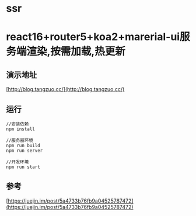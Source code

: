 # ssr
# react16+router5+koa2+marerial-ui服务端渲染,按需加载,热更新

## 演示地址
[http://blog.tangzuo.cc/](http://blog.tangzuo.cc/)

## 运行
``` 
//安装依赖
npm install

//服务器环境
npm run build
npm run server

//开发环境
npm run start

```

## 参考
[https://juejin.im/post/5a4733b76fb9a04525787472](https://juejin.im/post/5a4733b76fb9a04525787472)
